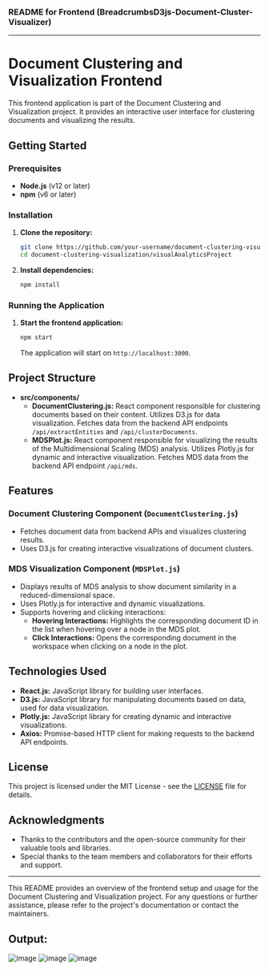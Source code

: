 ### README for Frontend (BreadcrumbsD3js-Document-Cluster-Visualizer)

---

# Document Clustering and Visualization Frontend

This frontend application is part of the Document Clustering and Visualization project. It provides an interactive user interface for clustering documents and visualizing the results.

## Getting Started

### Prerequisites

- **Node.js** (v12 or later)
- **npm** (v6 or later)

### Installation

1. **Clone the repository:**

    ```bash
    git clone https://github.com/your-username/document-clustering-visualization.git
    cd document-clustering-visualization/visualAnalyticsProject
    ```

2. **Install dependencies:**

    ```bash
    npm install
    ```

### Running the Application

1. **Start the frontend application:**

    ```bash
    npm start
    ```

    The application will start on `http://localhost:3000`.

## Project Structure

- **src/components/**
  - **DocumentClustering.js:** React component responsible for clustering documents based on their content. Utilizes D3.js for data visualization. Fetches data from the backend API endpoints `/api/extractEntities` and `/api/clusterDocuments`.
  - **MDSPlot.js:** React component responsible for visualizing the results of the Multidimensional Scaling (MDS) analysis. Utilizes Plotly.js for dynamic and interactive visualization. Fetches MDS data from the backend API endpoint `/api/mds`.

## Features

### Document Clustering Component (`DocumentClustering.js`)

- Fetches document data from backend APIs and visualizes clustering results.
- Uses D3.js for creating interactive visualizations of document clusters.

### MDS Visualization Component (`MDSPlot.js`)

- Displays results of MDS analysis to show document similarity in a reduced-dimensional space.
- Uses Plotly.js for interactive and dynamic visualizations.
- Supports hovering and clicking interactions:
  - **Hovering Interactions:** Highlights the corresponding document ID in the list when hovering over a node in the MDS plot.
  - **Click Interactions:** Opens the corresponding document in the workspace when clicking on a node in the plot.

## Technologies Used

- **React.js:** JavaScript library for building user interfaces.
- **D3.js:** JavaScript library for manipulating documents based on data, used for data visualization.
- **Plotly.js:** JavaScript library for creating dynamic and interactive visualizations.
- **Axios:** Promise-based HTTP client for making requests to the backend API endpoints.

## License

This project is licensed under the MIT License - see the [LICENSE](../LICENSE) file for details.

## Acknowledgments

- Thanks to the contributors and the open-source community for their valuable tools and libraries.
- Special thanks to the team members and collaborators for their efforts and support.

---

This README provides an overview of the frontend setup and usage for the Document Clustering and Visualization project. For any questions or further assistance, please refer to the project's documentation or contact the maintainers.

## Output:
![image](https://github.com/user-attachments/assets/dc8147bb-8058-46c8-901e-a6cca38a7445)
![image](https://github.com/user-attachments/assets/f49a0916-9bf0-4d96-b179-0c290fa34e27)
![image](https://github.com/user-attachments/assets/4ede3e46-a597-4c2d-bea0-b6995d4b29db)



